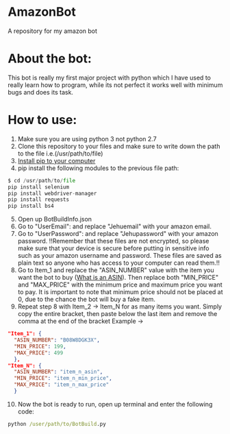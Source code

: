 # AmazonBot
A repository  for my amazon bot

# About the bot:
This bot is really my first major project with python which I have used to really learn how to program, while its not perfect it works well with minimum bugs and does its task.

# How to use:
1. Make sure you are using python 3 not python 2.7
2. Clone this repository to your files and make sure to write down the path to the file i.e.(/usr/path/to/file)
3. [Install pip to your computer](https://pip.pypa.io/en/stable/installation/)
4. pip install the following modules to the previous file path:
  ```python
  $ cd /usr/path/to/file
  pip install selenium
  pip install webdriver-manager
  pip install requests
  pip install bs4
  ```
5. Open up BotBuildInfo.json
6. Go to "UserEmail": and replace "Jehuemail" with your amazon email.
7. Go to "UserPassword": and replace "Jehupassword" with your amazon password.
!!Remember that these files are not encrypted, so please make sure that your device is secure before putting in sensitive info such as your amazon username and password. These files are saved as plain text so anyone who has access to your computer can read them.!!
8. Go to Item_1 and replace the "ASIN_NUMBER" value with the item you want the bot to buy ([What is an ASIN](https://www.nchannel.com/blog/amazon-asin-what-is-an-asin-number/)). Then replace both "MIN_PRICE" and "MAX_PRICE" with the minimum price and maximum price you want to pay. It is important to note that minimum price should not be placed at 0, due to the chance the bot will buy a fake item.
9. Repeat step 8 with Item_2 -> Item_N for as many items you want. Simply copy the entire bracket, then paste below the last item and remove the comma at the end of the bracket
Example ->
```json
"Item_1": {
  "ASIN_NUMBER": "B08W8DGK3X",
  "MIN_PRICE": 199,
  "MAX_PRICE": 499
  },
"Item_N": {
  "ASIN_NUMBER": "item_n_asin",
  "MIN_PRICE": "item_n_min_price",
  "MAX_PRICE": "item_n_max_price"
  }
```
10. Now the bot is ready to run, open up terminal and enter the following code:
```cmd
python /user/path/to/BotBuild.py
```

  
